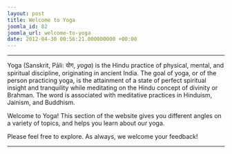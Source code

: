 ```yaml
---
layout: post
title: Welcome to Yoga
joomla_id: 82
joomla_url: welcome-to-yoga
date: 2012-04-30 00:56:21.000000000 +00:00
---
```

* * *

Yoga (Sanskrit, Pāli: योग, _yoga_) is the Hindu practice of physical, mental, and spiritual discipline, originating in ancient India. The goal of yoga, or of the person practicing yoga, is the attainment of a state of perfect spiritual insight and tranquility while meditating on the Hindu concept of divinity or Brahman. The word is associated with meditative practices in Hinduism, Jainism, and Buddhism.

Welcome to Yoga! This section of the website gives you different angles on a variety of topics, and helps you learn about our yoga.

Please feel free to explore. As always, we welcome your feedback!

* * *



